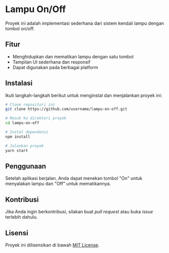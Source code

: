 # Lampu On/Off

Proyek ini adalah implementasi sederhana dari sistem kendali lampu dengan tombol on/off.

## Fitur
- Menghidupkan dan mematikan lampu dengan satu tombol
- Tampilan UI sederhana dan responsif
- Dapat digunakan pada berbagai platform

## Instalasi

Ikuti langkah-langkah berikut untuk menginstal dan menjalankan proyek ini:

```bash
# Clone repositori ini
git clone https://github.com/username/lampu-on-off.git

# Masuk ke direktori proyek
cd lampu-on-off

# Instal dependensi
npm install

# Jalankan proyek
yarn start
```

## Penggunaan

Setelah aplikasi berjalan, Anda dapat menekan tombol "On" untuk menyalakan lampu dan "Off" untuk mematikannya.

## Kontribusi
Jika Anda ingin berkontribusi, silakan buat _pull request_ atau buka _issue_ terlebih dahulu.

## Lisensi
Proyek ini dilisensikan di bawah [MIT License](LICENSE).

